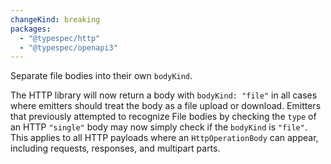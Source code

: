 ```yaml
---
changeKind: breaking
packages:
  - "@typespec/http"
  - "@typespec/openapi3"
---
```


Separate file bodies into their own `bodyKind`.

The HTTP library will now return a body with `bodyKind: "file"` in all cases where emitters should treat the body as a file upload or download. Emitters that previously attempted to recognize File bodies by checking the `type` of an HTTP `"single"` body may now simply check if the `bodyKind` is `"file"`. This applies to all HTTP payloads where an `HttpOperationBody` can appear, including requests, responses, and multipart parts.
